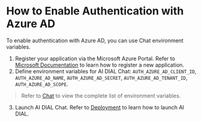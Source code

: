 # How to Enable Authentication with Azure AD

To enable authentication with Azure AD, you can use Chat environment variables.
1. Register your application via the Microsoft Azure Portal. Refer to [Microsoft Documentation](https://learn.microsoft.com/en-us/azure/healthcare-apis/register-application) to learn how to register a new application.
2. Define environment variables for AI DIAL Chat: `AUTH_AZURE_AD_CLIENT_ID`, `AUTH_AZURE_AD_NAME`, `AUTH_AZURE_AD_SECRET`, `AUTH_AZURE_AD_TENANT_ID`, `AUTH_AZURE_AD_SCOPE`.

  > Refer to [Chat](https://github.com/epam/ai-dial-chat/blob/development/apps/chat/README.md#environment-variables) to view the complete list of environment variables.

3. Launch AI DIAL Chat. Refer to [Deployment](https://github.com/epam/ai-dial-helm/tree/main/charts/dial/examples/generic/simple) to learn how to launch AI DIAL.
